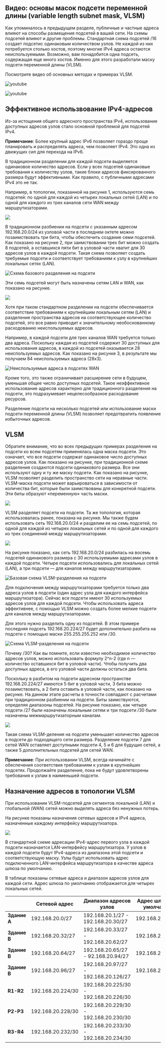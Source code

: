 <!-- verified: agorbachev 03.05.2022 -->

<!-- 11.8.1 -->
## Видео: основы масок подсети переменной длины (variable length subnet mask, VLSM) 

Как упоминалось в предыдущем разделе, публичные и частные адреса влияют на способы размещения подсетей в вашей сети. На схемы подсетей влияют и другие проблемы. Стандартная схема подсетей /16 создает подсетис одинаковым количеством узлов. Не каждой из них потребуется столько хостов, поэтому многие IPv4 адреса остаются неиспользуемыми. Возможно, вам понадобится одна подсеть, содержащая еще много хостов. Именно для этого разработали маску подсети переменной длины (VLSM).

Посмотрите видео об основных методах и примерах VLSM.

![youtube](https://www.youtube.com/watch?v=R_Ti9y2AShc)

<!-- 11.8.2 -->

![youtube](https://www.youtube.com/watch?v=_V-YboU4Rq4)

<!-- 11.8.3 -->
## Эффективное использвование IPv4-адресов

Из-за истощения общего адресного пространства IPv4, использование доступных адресов узлов стало основной проблемой для подсетей IPv4.

**Примечание**: Более крупный адрес IPv6 позволяет гораздо проще планировать и распределять адреса, чем позволяет IPv4. Это одна из движущих сил для перехода на IPv6.

В традиционном разделении для каждой подсети выделяется одинаковое количество адресов. Если у всех подсетей одинаковые требования к количеству узлов, такие блоки адресов фиксированного размера будут эффективными. Как правило, с публичными адресами IPv4 это не так.

Например, в топологии, показанной на рисунке 1, используются семь подсетей: по одной для каждой из четырех локальных сетей (LAN) и по одной для каждого из трех каналов сети WAN между маршрутизаторами.

![](./assets/11.8.3-1.svg)


В традиционном разбиении на подсети с указанным адресом 192.168.20.0/24 из узловой части в последнем октете можно позаимствовать три бита, чтобы обеспечить создание семи подсетей. Как показано на рисунке 2, при заимствовании трех бит можно создать 8 подсетей, а оставшихся пяти бит в узловой части хватит для 30 адресов узлов в каждой подсети. Такая схема позволяет создать требуемые подсети и соответствует требованиям к узлу в крупнейших локальных сетях (LAN).

![Схема базового разделения на подсети](./assets/11.8.3-2.svg "Схема базового разделения на подсети")


Эти семь подсетей могут быть назначены сетям LAN и WAN, как показано на рисунке.

![](./assets/11.8.3-3.svg)


Хотя при таком стандартном разделении на подсети обеспечивается соответствие требованиям к крупнейшим локальным сетям (LAN) и разделение пространства адресов на соответствующее количество подсетей, это все равно приводит к значительному необоснованному расходованию неиспользуемых адресов.

Например, в каждой подсети для трех каналов WAN требуется только два адреса. Поскольку каждая из подсетей содержит 30 доступных для использования адресов, в каждой из подсетей оказывается 28 неиспользуемых адресов. Как показано на рисунке 3, в результате мы получаем 84 неиспользуемых адреса (28x3).

![](./assets/11.8.3-4.svg "Неиспользуемые адреса в подсетях WAN")


Кроме того, это также ограничивает расширение сети в будущем, уменьшая общее число доступных подсетей. Такое неэффективное использование адресов характерно для традиционного разделения на подсети, это подразумевает нецелесообразное расходование ресурсов.

Разделение подсети на несколько подсетей или использование маски подсети переменной длины (VLSM) позволяет предотвратить появление избыточных адресов.

<!-- 11.8.4 -->
## VLSM

Обратите внимание, что во всех предыдущих примерах разделения на подсети ко всем подсетям применялась одна маска подсети. Это означает, что все подсети содержат одинаковое число доступных адресов узлов. Как показано на рисунке, при традиционной схеме разделения создаются подсети одинакового размера. Все они используют одну и ту же маску подсети. Как показано на рисунке, VLSM позволяет разделить пространство сети на неравные части. VLSM-маска подсети может варьироваться в зависимости от количества бит, которые были заимствованы для конкретной подсети. Эти биты образуют «переменную» часть маски.

![](./assets/11.8.4-1.svg)


VLSM разделяет подсети на подсети. Та же топология, которая использовалась ранее, показана на рисунке. Мы также будем использовать сеть 192.168.20.0/24 и разделим ее на семь подсетей, по одной для каждой из четырех локальных сетей и по одной для каждого из трех соединений между маршрутизаторами.

![](./assets/11.8.4-2.svg)


На рисунке показано, как сеть 192.168.20.0/24 разбилась на восемь подсетей одинакового размера с 30 используемыми адресами узлов в каждой подсети. Четыре подсети использовались для локальных сетей (LAN), а три подсети — для каналов  между маршрутизаторами.

![](./assets/11.8.4-3.svg "Базовая схема VLSM-разделения на подсети")


Для подключения между маршрутизаторами требуется только два адреса узлов в подсети (один адрес узла для каждого интерфейса маршрутизатора). Сейчас все подсети имеют 30 используемых адресов узлов для каждой подсети. Чтобы использовать адреса эффективнее, с помощью VLSM можно создать более мелкие подсети для каналов между маршрутизаторами.

Для этого нужно разделить одну из подсетей. В этом примере последняя подсеть 192.168.20.224/27 будет дополнительно разбита на подсети с помощью маски 255.255.255.252 или /30.

![](./assets/11.8.4-4.svg "Схема VLSM-разделения на подсети")


Почему /30? Как вы помните, если известно необходимое количество адресов узлов, можно использовать формулу 2^n-2 (где n — количество оставшихся бит в узловой части). Чтобы получить два доступных адреса, в его узловой части должны остаться два бита.

Поскольку в разбитом на подсети адресном пространстве 192.168.20.224/27 имеются 5 бит в узловой части, 3 бита можно позаимствовать, а 2 бита оставить в узловой части, как показано на рисунке. На данном этапе расчеты в точности совпадают с расчетами при традиционном разбиении на подсети. Биты заимствуются, определяя диапазоны подсетей. На рисунке показано, как четыре подсети /27 были назначены локальным сетям и три подсети /30 были назначены межмаршрутизаторным каналам.

![](./assets/11.8.4-5.svg)


Такая схема VLSM-деления на подсети уменьшает количество адресов в подсети до подходящего сети размера. Разделение подсети 7 для сетей WAN оставляет доступными подсети 4, 5 и 6 для будущих сетей, а также 5 дополнительных подсетей для сетей WAN.

**Примечание**: При использовании VLSM, всегда начинайте с обеспечения соответствия требованиям к узлам в крупнейших подсетях. Продолжайте разделение, пока не будут удовлетворены требования к узлам в наименьшей подсети.

<!-- 11.8.5 -->
## Назначение адресов в топологии VLSM

При использовании VLSM-подсетей для сегментов локальной (LAN) и глобальной (WAN) сетей можно выделять адреса без ненужных потерь.

На рисунке показаны назначения сетевых адресов и IPv4 адреса, назначенные каждому интерфейсу маршрутизатора.

![](./assets/11.8.5.svg)


В стандартной схеме адресации IPv4-адрес первого узла в каждой подсети назначается LAN-интерфейсу маршрутизатора. У узлов в каждой подсети будут IPv4-адреса из диапазона этой подсети и соответствующую маску. Узлы будут использовать адрес подключенного LAN-интерфейса маршрутизатора в качестве адреса шлюза по умолчанию.

В таблице показаны сетевые адреса и диапазон адресов узлов для каждой сети. Адрес шлюза по умолчанию отображается для четырех локальных сетей.

|  | **Сетевой адрес** | **Диапазон адресов узлов** | **Адрес шлюза по умолчанию** |
| --- | --- | --- | --- |
| **Здание А** | 192.168.20.0/27 | 192.168.20.1/27 - 192.168.20.30/27 | 192.168.20.1/27 |
| **Здание В** | 192.168.20.32/27 | 192.168.20.33/27 - 192.168.20.62/27 | 192.168.20.33/27 |
| **Здание В** | 192.168.20.64/27 | 192.168.20.65/27 - 92.168.20.94/27 | 192.168.20.65/27 |
| **Здание B** | 192.168.20.96/27 | 192.168.20.97/27 - 192.168.20.126/27 | 192.168.20.97/27 |
| **R1-R2** | 192.168.20.224/30 | 192.168.20.225/30 - 192.168.20.226/30 |  |
| **Р2-Р3** | 192.168.20.228/30 | 192.168.20.229/30 - 192.168.20.230/30 |  |
| **R3-R4** | 192.168.20.232/30 | 192.168.20.233/30 - 192.168.20.234/30 |  |

<!-- 11.8.6 -->

<!-- ## Задание - Практика VLSM -->

